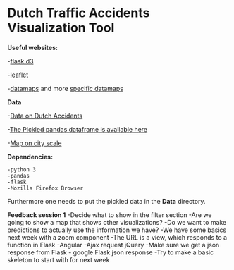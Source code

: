 # Dutch Traffic Accidents Visualization Tool


**Useful websites:**

-[flask d3](https://realpython.com/blog/python/web-development-with-flask-fetching-data-with-requests/)

-[leaflet](http://leafletjs.com/examples/quick-start)

-[datamaps](https://datamaps.github.io) and more [specific datamaps](http://rmaps.github.io/blog/posts/animated-choropleths/ )


**Data**

-[Data on Dutch Accidents](http://www.rijkswaterstaat.nl/apps/geoservices/geodata/dmc/bron/)

-[The Pickled pandas dataframe is available here](https://drive.google.com/drive/folders/0B2oWyWsxUFXJT1BacnJLRm9XTE0?usp=sharing)

-[Map on city scale](http://bl.ocks.org/tyramoss/6fbbbd99df5343103621)

**Dependencies:**

    -python 3
    -pandas
    -flask
    -Mozilla Firefox Browser
    
Furthermore one needs to put the pickled data in the **Data** directory.
    
**Feedback session 1**
-Decide what to show in the filter section
-Are we going to show a map that shows other visualizations?
-Do we want to make predictions to actually use the information we have?
-We have some basics next week with a zoom component
-The URL is a view, which responds to a function in Flask 
-Angular
-Ajax request jQuery
-Make sure we get a json response from Flask - google Flask json response
-Try to make a basic skeleton to start with for next week
